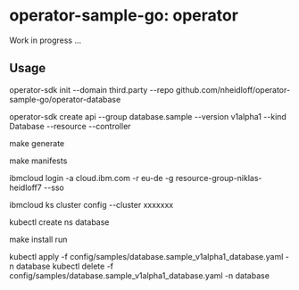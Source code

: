 # operator-sample-go: operator

Work in progress ...

## Usage

operator-sdk init --domain third.party --repo github.com/nheidloff/operator-sample-go/operator-database

operator-sdk create api --group database.sample --version v1alpha1 --kind Database --resource --controller

make generate

make manifests

ibmcloud login -a cloud.ibm.com -r eu-de -g resource-group-niklas-heidloff7 --sso

ibmcloud ks cluster config --cluster xxxxxxx

kubectl create ns database

make install run

kubectl apply -f config/samples/database.sample_v1alpha1_database.yaml -n database 
kubectl delete -f config/samples/database.sample_v1alpha1_database.yaml -n database 

